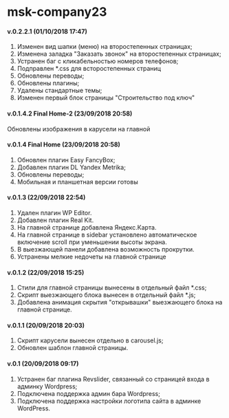# msk-company23

<h4>v.0.2.2.1 (01/10/2018 17:47)</h4>
<ol>
  <li>Изменен вид шапки (меню) на второстепенных страницах;</li>
  <li>Изменена заладка "Заказать звонок" на второстепенных страницах;</li>
  <li>Устранен баг с кликабельностью номеров телефонов;</li>
  <li>Подправлен *.css для всторостепенных страниц</li>
  <li>Обновлены переводы;</li>
  <li>Обновлены плагины;</li>
  <li>Удалены стандартные темы;</li>
  <li>Изменен первый блок страницы "Строительство под ключ"</li>
</ol>

<h4>v.0.1.4.2 Final Home-2 (23/09/2018 20:58)</h4>
Обновлены изображения в карусели на главной

<h4>v.0.1.4 Final Home (23/09/2018 20:58)</h4>
<ol>
  <li>Обновлен плагин Easy FancyBox;</li>
  <li>Добавлен плагин DL Yandex Metrika;</li>
  <li>Обновлены переводы;</li>
  <li>Мобильная и планшетная версии готовы</li>
</ol>


<h4>v.0.1.3 (22/09/2018 22:54)</h4>
<ol>
  <li>Удален плагин WP Editor.</li>
  <li>Добавлен плагин Real Kit.</li>
  <li>На главной странице добавлена Яндекс.Карта.</li>
  <li>На главной странице в sidebar установлено автоматическое включение scroll при уменьшении высоты экрана.</li>
  <li>В выезжающей панели добавлена возможность прокрутки.</li>
  <li>Устранены мелкие недочеты на главной странице</li>
</ol>

<h4>v.0.1.2 (22/09/2018 15:25)</h4>
<ol>
  <li>Стили для главной страницы вынесены в отдельный файл *.css;</li>
  <li>Скрипт выезжающего блока вынесен в отдельный файл *.js;</li>
  <li>Добавлена анимация скрытия "открывашки" выезжающего блока на главной странице.</li>
</ol>


<h4>v.0.1.1 (20/09/2018 20:03)</h4>
<ol>
  <li>Скрипт карусели вынесен отдельно в carousel.js;</li>
  <li>Обновлен шаблон главной страницы.</li>
</ol>

<h4>v.0.1 (20/09/2018 09:17)</h4>
<ol>
  <li>Устранен баг плагина Revslider, связанный со страницей входа в админку Wordpress;</li>
  <li>Подключена поддержка админ бара Wordpress;</li>
  <li>Подключена поддержка настройки логотипа сайта в админке WordPress.</li>
</ol>
